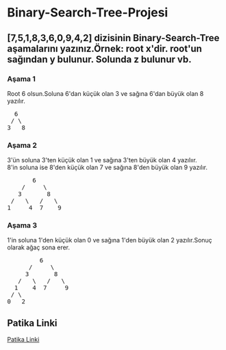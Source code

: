 # Binary-Search-Tree-Projesi
## [7,5,1,8,3,6,0,9,4,2] dizisinin Binary-Search-Tree aşamalarını yazınız.Örnek: root x'dir. root'un sağından y bulunur. Solunda z bulunur vb.
### Aşama 1
Root 6 olsun.Soluna 6'dan küçük olan 3 ve sağına 6'dan büyük olan 8 yazılır.
<pre>
  6
 / \
3   8
</pre>
### Aşama 2
3'ün soluna 3'ten küçük olan 1 ve sağına 3'ten büyük olan 4 yazılıır.<br>
8'in soluna ise 8'den küçük olan 7 ve sağına 8'den büyük olan 9 yazılır.
<pre>
       6
    /     \
   3       8
 /   \   /   \
1     4  7    9
</pre>
### Aşama 3
1'in soluna 1'den küçük olan 0 ve sağına 1'den büyük olan 2 yazılır.Sonuç olarak ağaç sona erer.
<pre>
         6
      /     \
     3       8
   /   \   /   \
  1    4  7     9
 / \
0   2
</pre>
## Patika Linki
[Patika Linki](https://app.patika.dev/umutchan)
